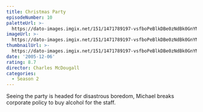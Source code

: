 ```yaml
---
title: Christmas Party
episodeNumber: 10
paletteUrl: >-
  https://dato-images.imgix.net/151/1471789197-vsfboPeBlkDBe0zNdBk0GnYNTde.jpg?auto=enhance&ch=DPR%2CWidth&palette=json
imageUrl: >-
  https://dato-images.imgix.net/151/1471789197-vsfboPeBlkDBe0zNdBk0GnYNTde.jpg?auto=compress%2Cformat&ch=DPR%2CWidth&w=500
thumbnailUrl: >-
  https://dato-images.imgix.net/151/1471789197-vsfboPeBlkDBe0zNdBk0GnYNTde.jpg?auto=enhance&ch=DPR%2CWidth&fit=crop&fm=jpg&h=280&w=500
date: '2005-12-06'
rating: 8.7
director: Charles McDougall
categories:
  - Season 2
---
```


Seeing the party is headed for disastrous boredom, Michael breaks corporate policy to buy alcohol for the staff.